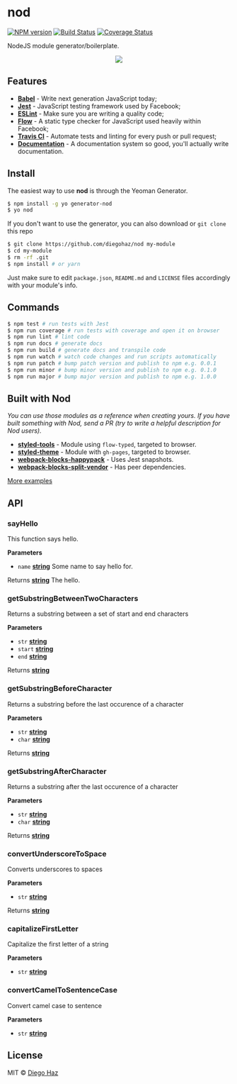 # nod

[![NPM version](https://img.shields.io/npm/v/generator-nod.svg?style=flat-square)](https://npmjs.org/package/ggenerator-nod)
[![Build Status](https://img.shields.io/travis/diegohaz/nod/master.svg?style=flat-square)](https://travis-ci.org/diegohaz/nod) [![Coverage Status](https://img.shields.io/codecov/c/github/diegohaz/nod/master.svg?style=flat-square)](https://codecov.io/gh/diegohaz/nod/branch/master)

NodeJS module generator/boilerplate.

<p align="center"><img src="https://cloud.githubusercontent.com/assets/3068563/21958520/77e4f45e-da97-11e6-9685-fe380a9cce3d.gif"></p>

## Features

-   [**Babel**](https://babeljs.io/) - Write next generation JavaScript today;
-   [**Jest**](https://facebook.github.io/jest) - JavaScript testing framework used by Facebook;
-   [**ESLint**](http://eslint.org/) - Make sure you are writing a quality code;
-   [**Flow**](https://flowtype.org/) - A static type checker for JavaScript used heavily within Facebook;
-   [**Travis CI**](https://travis-ci.org) - Automate tests and linting for every push or pull request;
-   [**Documentation**](http://documentation.js.org/) - A documentation system so good, you'll actually write documentation.

## Install

The easiest way to use **nod** is through the Yeoman Generator.

```sh
$ npm install -g yo generator-nod
$ yo nod
```

If you don't want to use the generator, you can also download or `git clone` this repo

```sh
$ git clone https://github.com/diegohaz/nod my-module
$ cd my-module
$ rm -rf .git
$ npm install # or yarn
```

Just make sure to edit `package.json`, `README.md` and `LICENSE` files accordingly with your module's info.

## Commands

```sh
$ npm test # run tests with Jest
$ npm run coverage # run tests with coverage and open it on browser
$ npm run lint # lint code
$ npm run docs # generate docs
$ npm run build # generate docs and transpile code
$ npm run watch # watch code changes and run scripts automatically
$ npm run patch # bump patch version and publish to npm e.g. 0.0.1
$ npm run minor # bump minor version and publish to npm e.g. 0.1.0
$ npm run major # bump major version and publish to npm e.g. 1.0.0
```

## Built with Nod

_You can use those modules as a reference when creating yours. If you have built something with Nod, send a PR (try to write a helpful description for Nod users)._

-   [**styled-tools**](https://github.com/diegohaz/styled-tools) - Module using `flow-typed`, targeted to browser.
-   [**styled-theme**](https://github.com/diegohaz/styled-theme) - Module with `gh-pages`, targeted to browser.
-   [**webpack-blocks-happypack**](https://github.com/diegohaz/webpack-blocks-happypack) - Uses Jest snapshots.
-   [**webpack-blocks-split-vendor**](https://github.com/diegohaz/webpack-blocks-split-vendor) - Has peer dependencies.

[More examples](https://github.com/search?l=Markdown&q=generator-nod-2196F3&type=Code)

## API

<!-- Generated by documentation.js. Update this documentation by updating the source code. -->

### sayHello

This function says hello.

**Parameters**

-   `name` **[string](https://developer.mozilla.org/en-US/docs/Web/JavaScript/Reference/Global_Objects/String)** Some name to say hello for.

Returns **[string](https://developer.mozilla.org/en-US/docs/Web/JavaScript/Reference/Global_Objects/String)** The hello.

### getSubstringBetweenTwoCharacters

Returns a substring between a set of start and end characters

**Parameters**

-   `str` **[string](https://developer.mozilla.org/en-US/docs/Web/JavaScript/Reference/Global_Objects/String)** 
-   `start` **[string](https://developer.mozilla.org/en-US/docs/Web/JavaScript/Reference/Global_Objects/String)** 
-   `end` **[string](https://developer.mozilla.org/en-US/docs/Web/JavaScript/Reference/Global_Objects/String)** 

Returns **[string](https://developer.mozilla.org/en-US/docs/Web/JavaScript/Reference/Global_Objects/String)** 

### getSubstringBeforeCharacter

Returns a substring before the last occurence of a character

**Parameters**

-   `str` **[string](https://developer.mozilla.org/en-US/docs/Web/JavaScript/Reference/Global_Objects/String)** 
-   `char` **[string](https://developer.mozilla.org/en-US/docs/Web/JavaScript/Reference/Global_Objects/String)** 

Returns **[string](https://developer.mozilla.org/en-US/docs/Web/JavaScript/Reference/Global_Objects/String)** 

### getSubstringAfterCharacter

Returns a substring after the last occurence of a character

**Parameters**

-   `str` **[string](https://developer.mozilla.org/en-US/docs/Web/JavaScript/Reference/Global_Objects/String)** 
-   `char` **[string](https://developer.mozilla.org/en-US/docs/Web/JavaScript/Reference/Global_Objects/String)** 

Returns **[string](https://developer.mozilla.org/en-US/docs/Web/JavaScript/Reference/Global_Objects/String)** 

### convertUnderscoreToSpace

Converts underscores to spaces

**Parameters**

-   `str` **[string](https://developer.mozilla.org/en-US/docs/Web/JavaScript/Reference/Global_Objects/String)** 

Returns **[string](https://developer.mozilla.org/en-US/docs/Web/JavaScript/Reference/Global_Objects/String)** 

### capitalizeFirstLetter

Capitalize the first letter of a string

**Parameters**

-   `str` **[string](https://developer.mozilla.org/en-US/docs/Web/JavaScript/Reference/Global_Objects/String)** 

### convertCamelToSentenceCase

Convert camel case to sentence

**Parameters**

-   `str` **[string](https://developer.mozilla.org/en-US/docs/Web/JavaScript/Reference/Global_Objects/String)** 

## License

MIT © [Diego Haz](https://github.com/diegohaz)

